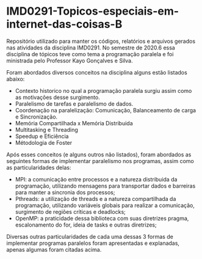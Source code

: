 # IMD0291-Topicos-especiais-em-internet-das-coisas-B

Repositório utilizado para manter os códigos, relatórios e arquivos gerados nas atividades da disciplina IMD0291.
No semestre de 2020.6 essa disciplina de tópicos teve como tema a programação paralela e foi ministrada pelo Professor Kayo Gonçalves e Silva.

Foram abordados diversos conceitos na disciplina alguns estão listados abaixo:
- Contexto historico no qual a programação paralela surgiu assim como as motivações desse surgimento.
- Paralelismo de tarefas e paralelismo de dados.
- Coordenação na paralelização: Comunicação, Balanceamento de carga e Sincronização.
- Memória Compartilhada x Memória Distribuida
- Multitasking e Threading
- Speedup e Eficiência
- Métodologia de Foster

Após esses conceitos (e alguns outros não listados), foram abordados as seguintes formas de implementar paralelismo nos programas, assim como as particularidades delas:
 - MPI: a comunicação entre processos e a natureza distribuida da programação, utilizando mensagens para transportar dados e barreiras para manter a sincronia dos processos;
 - Pthreads: a utilização de threads e a natureza compartilhada da programação, utilizando variáveis globais para realizar a comunicação, surgimento de regiões críticas e deadlocks;
 - OpenMP: a praticidade dessa biblioteca com suas diretrizes pragma, escalonamento do for, ideia de tasks e outras diretrizes;
 
 Diversas outras particularidades de cada uma dessas 3 formas de implementar programas paralelos foram apresentadas e explanadas, apenas algumas foram citadas acima.
